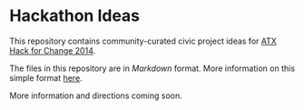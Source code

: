 Hackathon Ideas
===============

This repository contains community-curated civic project ideas for [ATX Hack for Change 2014](http://atxhackforchange.org/).

The files in this repository are in _Markdown_ format. More information on this simple format [here](http://daringfireball.net/projects/markdown/).

More information and directions coming soon.
